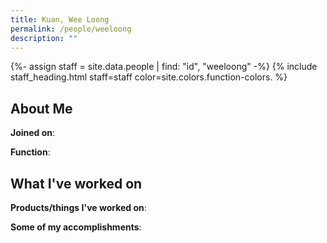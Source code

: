 ```yaml
---
title: Kuan, Wee Loong
permalink: /people/weeloong
description: ""
---
```


{%- assign staff = site.data.people | find: "id", "weeloong" -%}
{% include staff_heading.html staff=staff color=site.colors.function-colors. %}

## About Me

**Joined on**: 

**Function**: 

## What I've worked on

**Products/things I've worked on**:


**Some of my accomplishments**:


